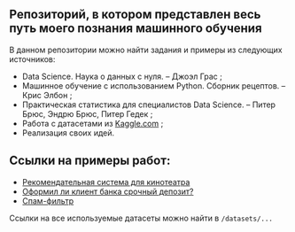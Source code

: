 ## Репозиторий, в котором представлен весь путь моего познания машинного обучения
В данном репозитории можно найти задания и примеры из следующих источников:
* Data Science. Наука о данных с нуля. – Джоэл Грас ;
* Машинное обучение с использованием Python. Сборник рецептов. – Крис Элбон ;
* Практическая статистика для специалистов Data Science. – Питер Брюс, Эндрю Брюс, Питер Гедек ;
* Работа с датасетами из [Kaggle.com](https://www.kaggle.com/) ;
* Реализация своих идей.

## Ссылки на примеры работ:
* [Рекомендательная система для кинотеатра](https://github.com/Ekzz0/ML_practice/blob/main/ML_practice/Recommender_systems/Movies_recommender_system/film_recommender_system.ipynb)
* [Оформил ли клиент банка срочный депозит?](https://github.com/Ekzz0/ML_practice/blob/main/ML_practice/Classification/Tern_deposit/term_deposit_classification.ipynb)
* [Спам-фильтр ](https://github.com/Ekzz0/ML_practice/blob/main/ML_algorithms/Naive%20Bayes%20Classifier/NaiveBayes(Spam%20Filter).py)

Ссылки на все используемые датасеты можно найти в `/datasets/...`

#
ㅤ 
